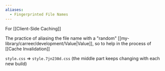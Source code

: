 ```yaml
---
aliases:
  - Fingerprinted File Names
---
```

For [[Client-Side Caching]]

The practice of aliasing the file name with a "random" [[my-library/carreer/development/Value|Value]], so to help in the process of [[Cache Invalidation]]

`style.css` => `style.7jn230d.css` (the middle part keeps changing with each new build)